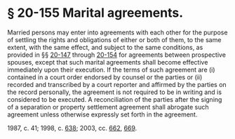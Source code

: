 # § 20-155 Marital agreements.

<p>Married persons may enter into agreements with each other for the purpose of settling the rights and obligations of either or both of them, to the same extent, with the same effect, and subject to the same conditions, as provided in §§ <a href='http://law.lis.virginia.gov/vacode/20-147/'>20-147</a> through <a href='http://law.lis.virginia.gov/vacode/20-154/'>20-154</a> for agreements between prospective spouses, except that such marital agreements shall become effective immediately upon their execution. If the terms of such agreement are (i) contained in a court order endorsed by counsel or the parties or (ii) recorded and transcribed by a court reporter and affirmed by the parties on the record personally, the agreement is not required to be in writing and is considered to be executed. A reconciliation of the parties after the signing of a separation or property settlement agreement shall abrogate such agreement unless otherwise expressly set forth in the agreement.</p><p>1987, c. 41; 1998, c. <a href='http://lis.virginia.gov/cgi-bin/legp604.exe?981+ful+CHAP0638'>638</a>; 2003, cc. <a href='http://lis.virginia.gov/cgi-bin/legp604.exe?031+ful+CHAP0662'>662</a>, <a href='http://lis.virginia.gov/cgi-bin/legp604.exe?031+ful+CHAP0669'>669</a>.</p>